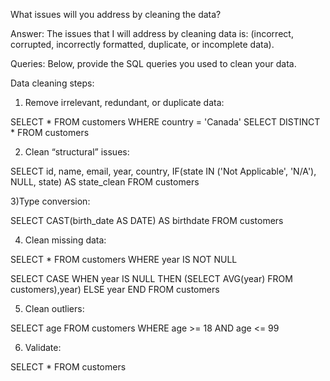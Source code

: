 What issues will you address by cleaning the data?

Answer: The issues that I will address by cleaning data is: (incorrect, corrupted, incorrectly formatted, duplicate, or incomplete data).


Queries:
Below, provide the SQL queries you used to clean your data.




Data cleaning steps:

1) Remove irrelevant, redundant, or duplicate data:

SELECT * FROM customers WHERE country = 'Canada'
SELECT DISTINCT * FROM customers

2) Clean “structural” issues:

SELECT id, name, email, year, country,
IF(state IN ('Not Applicable', 'N/A'), NULL, state) AS state_clean
FROM customers

3)Type conversion:

SELECT CAST(birth_date AS DATE) AS birthdate FROM customers

4) Clean missing data:

SELECT * FROM customers WHERE year IS NOT NULL


SELECT
CASE
WHEN year IS NULL THEN (SELECT AVG(year) FROM customers),year)
ELSE year
END
FROM customers

5) Clean outliers:

SELECT age FROM customers WHERE age >= 18 AND age <= 99

6) Validate:

SELECT * FROM customers
